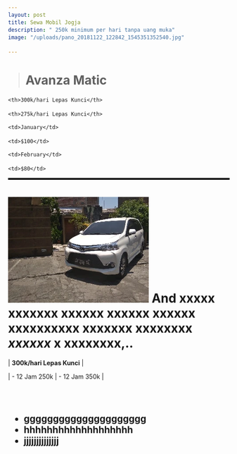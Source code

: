 ```yaml
---
layout: post
title: Sewa Mobil Jogja
description: " 250k minimum per hari tanpa uang muka"
image: "/uploads/pano_20181122_122842_1545351352540.jpg"

---
```

<style>

table, th, td { border: 2px solid black;margin-left: auto;margin-right: auto;

}

</style>

> <h1>Avanza Matic</h1>

<table>

<tr>

    <th>300k/hari Lepas Kunci</th>
    
    <th>275k/hari Lepas Kunci</th>

</tr>

<tr>

    <td>January</td>
    
    <td>$100</td>

</tr>

<tr>

    <td>February</td>
    
    <td>$80</td>

</tr>

</table>

# ![vcv](/uploads/m6.webp "cvdcv") And xxxxx xxxxxxx xxxxxx xxxxxx xxxxxx xxxxxxxxxx xxxxxxx **xxxxxxxx** _xxxxxx_ x xxxxxxxx,..

| **300k/hari Lepas Kunci** |

| - 12 Jam 250k | - 12 Jam 350k |

<h2><span class="image right"><img src="{% link /uploads/m6.webp %}" alt="" /></span>

* ggggggggggggggggggggg
* hhhhhhhhhhhhhhhhhhh
* jjjjjjjjjjjjjj

</h2>